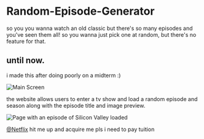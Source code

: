 # Random-Episode-Generator
so you you wanna watch an old classic but there's so many episodes and you've seen them all!
so you wanna just pick one at random, but there's no feature for that.
## until now.

i made this after doing poorly on a midterm :)

![Main Screen](https://i.imgur.com/Em5DkY0.png)

the website allows users to enter a tv show and load a random episode 
and season along with the episode title and image preview.

![Page with an episode of Silicon Valley loaded](https://i.imgur.com/J7wzfbW.png)

[@Netflix](http://netflix.com) hit me up and acquire me pls i need to pay tuition
